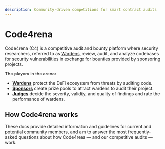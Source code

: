 ```yaml
---
description: Community-driven competitions for smart contract audits
---
```


# Code4rena

Code4rena (C4) is a competitive audit and bounty platform where security researchers, referred to as [Wardens](roles/), review, audit, and analyze codebases for security vulnerabilities in exchange for bounties provided by sponsoring projects.

The players in the arena:

* [**Wardens**](roles/) protect the DeFi ecosystem from threats by auditing code.
* [**Sponsors**](sponsors.md) create prize pools to attract wardens to audit their project.
* [**Judges**](roles/judges/) decide the severity, validity, and quality of findings and rate the performance of wardens.

## How Code4rena works

These docs provide detailed information and guidelines for current and potential community members, and aim to answer the most frequently-asked questions about how Code4rena — and our competitive audits — work.
